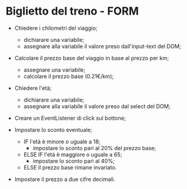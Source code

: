 # Biglietto del treno - FORM

- Chiedere i chilometri del viaggio;
    - dichiarare una variabile;
    - assegnare alla variabile il valore preso dall'input-text del DOM;

- Calcolare il prezzo base del viaggio in base al prezzo per km;
    - assegnare una variabile;
    - calcolare il prezzo base (0.21€/km);

- Chiedere l'età;
    - dichiarare una variabile;
    - assegnare alla variabile il valore preso dal select del DOM;

- Creare un EventListener di click sul bottone;

- Impostare lo sconto eventuale;
    - IF l'età è minore o uguale a 18;
        - impostare lo sconto pari al 20% del prezzo base;
    - ELSE IF l'età è maggiore o uguale a 65;
        - impostare lo sconto pari al 40%;
    - ELSE il prezzo base rimane invariato.

- Impostare il prezzo a due cifre decimali. 
